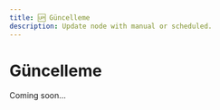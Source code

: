 ```yaml
---
title: 🆙 Güncelleme
description: Update node with manual or scheduled.
---
```


# Güncelleme

Coming soon...